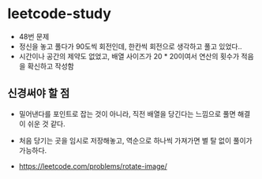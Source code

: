 # leetcode-study

- 48번 문제
- 정신을 놓고 풀다가 90도씩 회전인데, 한칸씩 회전으로 생각하고 풀고 있었다..
- 시간이나 공간의 제약도 없었고, 배열 사이즈가 20 * 20이여서 연산의 횟수가 적음을 확신하고 작성함


## 신경써야 할 점
- 밀어낸다를 포인트로 잡는 것이 아니라, 직전 배열을 당긴다는 느낌으로 풀면 해결이 쉬운 것 같다.
- 처음 당기는 곳을 임시로 저장해놓고, 역순으로 하나씩 가져가면 별 탈 없이 풀이가 가능하다.



- https://leetcode.com/problems/rotate-image/

